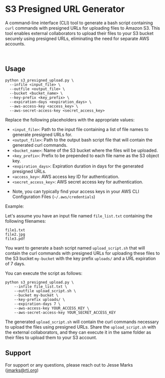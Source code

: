 # S3 Presigned URL Generator

A command-line interface (CLI) tool to generate a bash script containing `curl` commands with presigned URLs for uploading files to Amazon S3. This tool enables external collaborators to upload their files to your S3 bucket securely using presigned URLs, eliminating the need for separate AWS accounts.

<br>

## Usage

```shell
python s3_presigned_upload.py \
  --infile <input_file> \
  --outfile <output_file> \
  --bucket <bucket_name> \
  --key-prefix <key_prefix> \
  --expiration-days <expiration_days> \
  --aws-access-key <access_key> \
  --aws-secret-access-key <secret_access_key>
```


Replace the following placeholders with the appropriate values:

- `<input_file>`: Path to the input file containing a list of file names to generate presigned URLs for.
- `<output_file>`: Path to the output bash script file that will contain the generated curl commands.
- `<bucket_name>`: Name of the S3 bucket where the files will be uploaded.
- `<key_prefix>`: Prefix to be prepended to each file name as the S3 object key.
- `<expiration_days>`: Expiration duration in days for the generated presigned URLs.
- `<access_key>`: AWS access key ID for authentication.
- `<secret_access_key>`: AWS secret access key for authentication.

* Note, you can typically find your access keys in your AWS CLI Configuration Files (`~/.aws/credentials`)

Example:

Let's assume you have an input file named `file_list.txt` containing the following filenames:

```
file1.txt
file2.jpg
file3.pdf
```

You want to generate a bash script named `upload_script.sh` that will contain the curl commands with presigned URLs for uploading these files to the S3 bucket `my-bucket` with the key prefix `uploads/` and a URL expiration of 7 days.

You can execute the script as follows:

```shell
python s3_presigned_upload.py \
    --infile file_list.txt \
    --outfile upload_script.sh \
    --bucket my-bucket \
    --key-prefix uploads/ \
    --expiration-days 7 \
    --aws-access-key YOUR_ACCESS_KEY \
    --aws-secret-access-key YOUR_SECRET_ACCESS_KEY
```

The generated `upload_script.sh` will contain the curl commands necessary to upload the files using presigned URLs. Share the `upload_script.sh` with the external collaborators, and they can execute it in the same folder as their files to upload them to your S3 account.


## Support
For support or any questions, please reach out to Jesse Marks (jmarks@rti.org)
